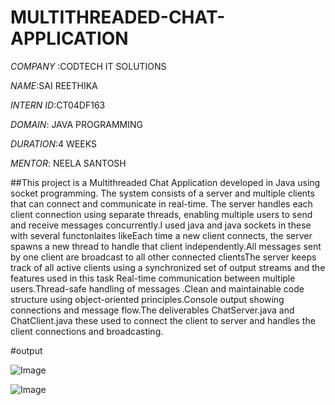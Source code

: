 # MULTITHREADED-CHAT-APPLICATION

*COMPANY* :CODTECH IT SOLUTIONS

*NAME*:SAI REETHIKA

*INTERN ID*:CT04DF163

*DOMAIN*: JAVA PROGRAMMING

*DURATION*:4 WEEKS

*MENTOR*: NEELA SANTOSH

##This project is a Multithreaded Chat Application developed in Java using socket programming. The system consists of a server and multiple clients that can connect and communicate in real-time. The server handles each client connection using separate threads, enabling multiple users to send and receive messages concurrently.I used java and java sockets in these with several functonlaites likeEach time a new client connects, the server spawns a new thread to handle that client independently.All messages sent by one client are broadcast to all other connected clientsThe server keeps track of all active clients using a synchronized set of output streams and the features used in this task Real-time communication between multiple users.Thread-safe handling of messages .Clean and maintainable code structure using object-oriented principles.Console output showing connections and message flow.The deliverables ChatServer.java and ChatClient.java these used to connect the client to server and handles the client connections and broadcasting.

#output

![Image](https://github.com/user-attachments/assets/bd182315-90e3-4bcd-bd88-897f3b1ce8ea)

![Image](https://github.com/user-attachments/assets/350afc41-7968-451d-a2a1-d201b83bb1fd)





